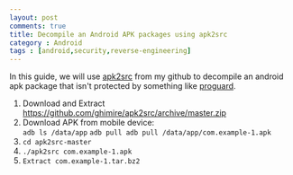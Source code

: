 ```yaml
---
layout: post
comments: true
title: Decompile an Android APK packages using apk2src
category : Android
tags : [android,security,reverse-engineering]
---
```

In this guide, we will use [apk2src](https://github.com/ghimire/apk2src) from my github to decompile an android apk package that isn't protected by something like [proguard](https://www.guardsquare.com/en/products/proguard).

1. Download and Extract <https://github.com/ghimire/apk2src/archive/master.zip>
2. Download APK from mobile device:  
   `adb ls /data/app`
   `adb pull adb pull /data/app/com.example-1.apk`
3. `cd apk2src-master`
4. `./apk2src com.example-1.apk`
5. `Extract com.example-1.tar.bz2`
